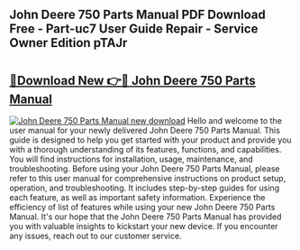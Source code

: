 ## John Deere 750 Parts Manual PDF Download Free - Part-uc7 User Guide Repair - Service Owner Edition pTAJr

# <h2><a href="http://bc93285.oget.top/?id=John+Deere+750+Parts+Manual">🔗Download New 👉🔴 John Deere 750 Parts Manual</a></h2>

[![John Deere 750 Parts Manual new download](https://i.imgur.com/5g1atiW.png)](http://bc93285.oget.top/?id=John+Deere+750+Parts+Manual)
Hello and welcome to the user manual for your newly delivered John Deere 750 Parts Manual. This guide is designed to help you get started with your product and provide you with a thorough understanding of its features, functions, and capabilities. You will find instructions for installation, usage, maintenance, and troubleshooting. Before using your John Deere 750 Parts Manual, please refer to this user manual for comprehensive instructions on product setup, operation, and troubleshooting. It includes step-by-step guides for using each feature, as well as important safety information. Experience the efficiency of list of features while using your new John Deere 750 Parts Manual. It's our hope that the John Deere 750 Parts Manual has provided you with valuable insights to kickstart your new device. If you encounter any issues, reach out to our customer service.
